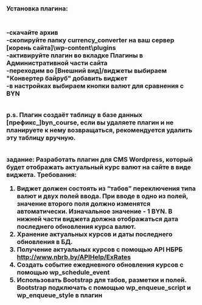 <h3>Установка плагина:<h3><br>
-скачайте архив<br>
-скопируйте папку currency_converter на ваш сервер [корень сайта]\wp-content\plugins<br>
-активируйте плагин во вкладке Плагины в Административной части сайта<br>
-переходим во [Внешний вид]/виджеты выбираем "Конвертер байруб" добавить виджет<br>
-в настройках выбираем кнопки валют для сравнения с BYN<br><br>

p.s. Плагин создаёт таблицу в базе данных [префикс_]byn_course, если вы удаляете плагин и не планируете к нему возвращаться, рекомендуется удалить эту таблицу вручную.<br>
<br>

задание: Разработать плагин для CMS Wordpress, который будет отображать актуальный курс валют на сайте в виде виджета.
Требования: 
1)	Виджет должен состоять из “табов” переключения типа валют и двух полей ввода. При вводе в одно из полей, значение второго поля должно изменятся автоматически. Изначальное значение - 1 BYN. В нижней части виджета должна отображаться дата последнего обновления курса валют.
2)	Хранение актуальных курсов и даты последнего обновления в БД.
3)	Получение актуальных курсов с помощью API НБРБ http://www.nbrb.by/APIHelp/ExRates
4)	Создать событие ежедневного обновления курсов с помощью wp_schedule_event
5)	Использовать Bootstrap для табов, разметки и полей. Bootstrap подключать с помощью wp_enqueue_script и wp_enqueue_style в плагин 



